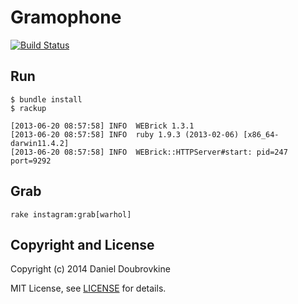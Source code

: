 Gramophone
==========

[![Build Status](https://travis-ci.org/dblock/gramophone.svg?branch=master)](https://travis-ci.org/dblock/gramophone)

Run
---

```
$ bundle install
$ rackup

[2013-06-20 08:57:58] INFO  WEBrick 1.3.1
[2013-06-20 08:57:58] INFO  ruby 1.9.3 (2013-02-06) [x86_64-darwin11.4.2]
[2013-06-20 08:57:58] INFO  WEBrick::HTTPServer#start: pid=247 port=9292
```

Grab
----

```
rake instagram:grab[warhol]
```

Copyright and License
---------------------

Copyright (c) 2014 Daniel Doubrovkine

MIT License, see [LICENSE](LICENSE) for details.
